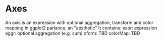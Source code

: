 # Axes

An axis is an expression with optional aggregation, transform and color mapping
In ggplot2 parlance, an "aesthetic"
It contains:
 expr: expression
 aggr: optional aggregation (e.g. sum)
 xform: TBD
 colorMap: TBD
